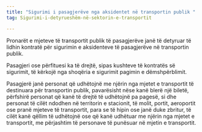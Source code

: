 ```yaml
---
title: "Sigurimi i pasagjerëve nga aksidentet në transportin publik "
tag: Sigurimi-i-detyrueshëm-në-sektorin-e-transportit

---
```


Pronarët e mjeteve të transportit publik të pasagjerëve janë të detyruar të lidhin kontratë për sigurimin e aksidenteve të pasagjerëve në transportin publik.

Pasagjeri ose përfituesi ka të drejtë, sipas kushteve të kontratës së sigurimit, të kërkojë nga shoqëria e sigurimit pagimin e dëmshpërblimit.

Pasagjerë janë personat që udhëtojnë me njërin nga mjetet e transportit të destinuara për transportin publik, pavarësisht nëse kanë blerë një biletë, përfshirë personat që kanë të drejtë të udhëtojnë pa pagesë, si dhe personat të cilët ndodhen në territorin e stacionit, të molit, portit, aeroportit ose pranë mjeteve të transportit, para se të hipin ose janë duke zbritur, të cilët kanë qëllim të udhëtojnë ose që kanë udhëtuar me njërin nga mjetet e transportit, me përjashtim të personave të punësuar në mjetin e transportit.
